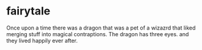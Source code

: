 # fairytale


Once upon a time there was a dragon
that was a pet of a wizazrd that liked
merging stuff
into magical contraptions.
The dragon has three eyes.
and they lived happily ever after.
